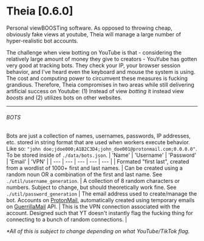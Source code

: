 # Theia [0.6.0] 

Personal viewBOOSTing software. As opposed to throwing cheap, obviously fake views at youtube, Theia will manage a large number of hyper-realistic bot accounts.

The challenge when view botting on YouTube is that - considering the relatively large amount of money they give to creators - YouYube has gotten very good at tracking bots. They check your IP, your browser session behavior, and I've heard even the keyboard and mouse the system is using. The cost and computing power to circumvent these measures is fucking grandious. Therefore, Theia compromises in two areas while still delivering artificial success on Youtube: (1) Instead of view *botting* it instead view *boosts* and (2) utilizes bots on other websites.

---
###### BOTS
Bots are just a collection of names, usernames, passwords, IP addresses, etc. stored in string format that are used when workers execute behavior. Like so: ``"john doe;jdoe000;A1B2C3D4;john_doe001@protonmail.com;0.0.0.0"``. To be stored inside of ``./data/bots.json``. 
| 'Name' | 'Username' | 'Password' | 'Email' | 'VPN' | 
| --- | --- | --- | --- | --- | 
| Formated "first last", created from a wordlist of 1000+ first and last names. | Can be created using a random noun OR a combination of the first and last name. See ``./util/username_generation``. | A collection of 8 random characters or numbers. Subject to change, but should theoretically work fine. See ``./util/password_generation`` | The email address used to create/manage the bot. Accounts on [ProtonMail](https://proton.me/mail), automatically created using temporary emails on [GuerrillaMail](https://www.guerrillamail.com/) API. | This is the VPN connection associated with the account. Designed such that YT doesn't instantly flag the fucking thing for connecting to a bunch of random connections. |

*\*All of this is subject to change depending on what YouTube/TikTok flag.*
